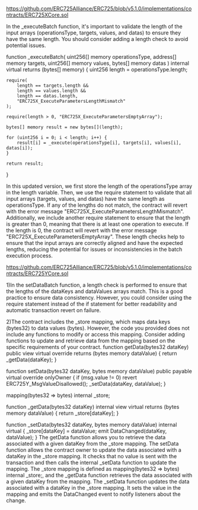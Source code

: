 https://github.com/ERC725Alliance/ERC725/blob/v5.1.0/implementations/contracts/ERC725XCore.sol

In the _executeBatch function, it's important to validate the length of the input arrays (operationsType, targets, values, and datas) to ensure they have the same length. You should consider adding a length check to avoid potential issues.

function _executeBatch(
    uint256[] memory operationsType,
    address[] memory targets,
    uint256[] memory values,
    bytes[] memory datas
) internal virtual returns (bytes[] memory) {
    uint256 length = operationsType.length;

    require(
        length == targets.length &&
        length == values.length &&
        length == datas.length,
        "ERC725X_ExecuteParametersLengthMismatch"
    );

    require(length > 0, "ERC725X_ExecuteParametersEmptyArray");

    bytes[] memory result = new bytes[](length);

    for (uint256 i = 0; i < length; i++) {
        result[i] = _execute(operationsType[i], targets[i], values[i], datas[i]);
    }

    return result;
}

In this updated version, we first store the length of the operationsType array in the length variable. Then, we use the require statement to validate that all input arrays (targets, values, and datas) have the same length as operationsType. If any of the lengths do not match, the contract will revert with the error message "ERC725X_ExecuteParametersLengthMismatch".
Additionally, we include another require statement to ensure that the length is greater than 0, meaning that there is at least one operation to execute. If the length is 0, the contract will revert with the error message "ERC725X_ExecuteParametersEmptyArray".
These length checks help to ensure that the input arrays are correctly aligned and have the expected lengths, reducing the potential for issues or inconsistencies in the batch execution process.

https://github.com/ERC725Alliance/ERC725/blob/v5.1.0/implementations/contracts/ERC725YCore.sol

1)In the setDataBatch function, a length check is performed to ensure that the lengths of the dataKeys and dataValues arrays match. This is a good practice to ensure data consistency. However, you could consider using the require statement instead of the if statement for better readability and automatic transaction revert on failure.

2)The contract includes the _store mapping, which maps data keys (bytes32) to data values (bytes). However, the code you provided does not include any functions to modify or access this mapping. Consider adding functions to update and retrieve data from the mapping based on the specific requirements of your contract.
function getData(bytes32 dataKey) public view virtual override returns (bytes memory dataValue) {
    return _getData(dataKey);
}

function setData(bytes32 dataKey, bytes memory dataValue) public payable virtual override onlyOwner {
    if (msg.value != 0) revert ERC725Y_MsgValueDisallowed();
    _setData(dataKey, dataValue);
}

mapping(bytes32 => bytes) internal _store;

function _getData(bytes32 dataKey) internal view virtual returns (bytes memory dataValue) {
    return _store[dataKey];
}

function _setData(bytes32 dataKey, bytes memory dataValue) internal virtual {
    _store[dataKey] = dataValue;
    emit DataChanged(dataKey, dataValue);
}
The getData function allows you to retrieve the data associated with a given dataKey from the _store mapping.
The setData function allows the contract owner to update the data associated with a dataKey in the _store mapping. It checks that no value is sent with the transaction and then calls the internal _setData function to update the mapping.
The _store mapping is defined as mapping(bytes32 => bytes) internal _store;, and the _getData function retrieves the data associated with a given dataKey from the mapping.
The _setData function updates the data associated with a dataKey in the _store mapping. It sets the value in the mapping and emits the DataChanged event to notify listeners about the change.
